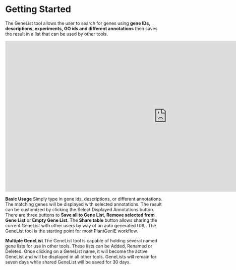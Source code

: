 Getting Started
=============
The GeneList tool allows the user to search for genes using **gene IDs, descriptions, experiments, GO ids and different annotations** then saves the result in a list that can be used by other tools.

<iframe src="http://plantgenie.org/help/screencast/genelist_screencast/genelist.html" width="1024" height="480" frameborder="0" scrolling="no" style="z-index:999999;" webkitallowfullscreen="true" mozallowfullscreen="true" allowfullscreen=""></iframe>

**Basic Usage**
Simply type in gene ids, descriptions, or different annotations. The matching genes will be displayed with selected annotations. The result can be customized by clicking the Select Displayed Annotations button. There are three buttons to **Save all to Gene List**, **Remove selected from Gene List** or **Empty Gene List**. The **Share table** button allows sharing the current GeneList with other users by way of an auto generated URL. The GeneList tool is the starting point for most PlantGenIE workflow.


**Multiple GeneList**
The GeneList tool is capable of holding several named gene lists for use in other tools. These lists can be Added, Renamed or Deleted. Once clicking on a GeneList name, it will become the active GeneList and will be displayed in all other tools. GeneLists will remain for seven days while shared GeneList will be saved for 30 days.


